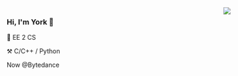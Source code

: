 <img align='right' src="https://github-readme-stats.vercel.app/api?username=Yorkzhang19961122&show_icons=true">

### **Hi, I'm York** 👋

🏫 EE 2 CS

⚒️ C/C++ / Python

Now @Bytedance
